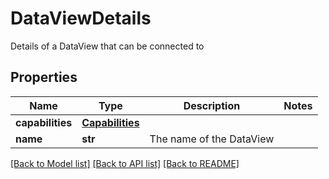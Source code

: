 # DataViewDetails

Details of a DataView that can be connected to
## Properties
Name | Type | Description | Notes
------------ | ------------- | ------------- | -------------
**capabilities** | [**Capabilities**](Capabilities.md) |  | 
**name** | **str** | The name of the DataView | 

[[Back to Model list]](../README.md#documentation-for-models) [[Back to API list]](../README.md#documentation-for-api-endpoints) [[Back to README]](../README.md)


